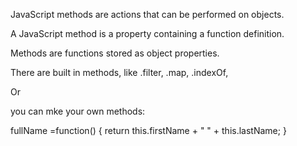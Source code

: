 JavaScript methods are actions that can be performed on objects.

A JavaScript method is a property containing a function definition.

Methods are functions stored as object properties.

There are built in methods, like .filter, .map, .indexOf,

Or

you can mke your own methods:

fullName =function() {
  return this.firstName + " " + this.lastName;
}

